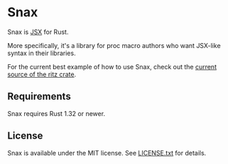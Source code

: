 # Snax
Snax is [JSX][jsx-intro] for Rust.

More specifically, it's a library for proc macro authors who want JSX-like
syntax in their libraries.

For the current best example of how to use Snax, check out the [current
source of the ritz crate][ritz-github].

## Requirements
Snax requires Rust 1.32 or newer.

## License
Snax is available under the MIT license. See [LICENSE.txt](LICENSE.txt) for
details.

[jsx-intro]: https://reactjs.org/docs/introducing-jsx.html
[ritz-github]: https://github.com/LPGhatguy/ritz